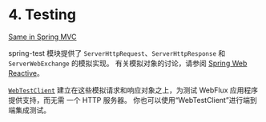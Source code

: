 ﻿# 4. Testing
[Same in Spring MVC](https://docs.spring.io/spring-framework/docs/current/reference/html/web.html#testing)

spring-test 模块提供了 `ServerHttpRequest`、`ServerHttpResponse` 和 `ServerWebExchange` 的模拟实现。 有关模拟对象的讨论，请参阅 [Spring Web Reactive](https://docs.spring.io/spring-framework/docs/current/reference/html/testing.html#mock-objects-web-reactive)。

[`WebTestClient`](https://docs.spring.io/spring-framework/docs/current/reference/html/testing.html#webtestclient) 建立在这些模拟请求和响应对象之上，为测试 WebFlux 应用程序提供支持，而无需 一个 HTTP 服务器。 你也可以使用“WebTestClient”进行端到端集成测试。
